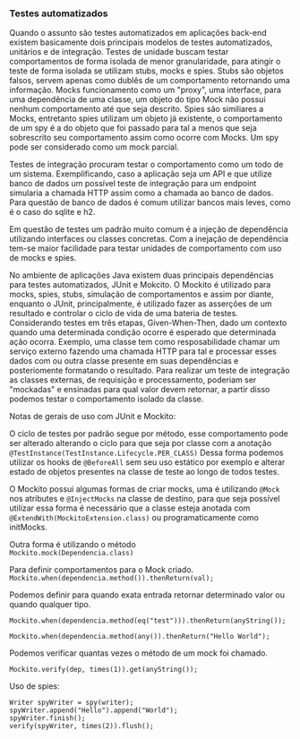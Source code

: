 ### Testes automatizados

Quando o assunto são testes automatizados em aplicações back-end existem basicamente dois principais modelos de testes automatizados, unitários e de integração. Testes de unidade buscam testar comportamentos de forma isolada de menor granularidade, para atingir o teste de forma isolada se utilizam stubs, mocks e spies. Stubs são objetos falsos, servem apenas como dublês de um comportamento retornando uma informação. Mocks funcionamento como um "proxy", uma interface, para uma dependência de uma classe, um objeto do tipo Mock não possui nenhum comportamento até que seja descrito. Spies são similiares a Mocks, entretanto spies utilizam um objeto já existente, o comportamento de um spy é a do objeto que foi passado para tal a menos que seja sobrescrito seu comportamento assim como ocorre com Mocks. Um spy pode ser considerado como um mock parcial. 

Testes de integração procuram testar o comportamento como um todo de um sistema. Exemplificando, caso a aplicação seja um API e que utilize banco de dados um possível teste de integração para um endpoint simularia a chamada HTTP assim como a chamada ao banco de dados. Para questão de banco de dados é comum utilizar bancos mais leves, como é o caso do sqlite e h2. 

Em questão de testes um padrão muito comum é a injeção de dependência utilizando interfaces ou classes concretas. Com a inejação de dependência tem-se maior facilidade para testar unidades de comportamento com uso de mocks e spies. 

No ambiente de aplicações Java existem duas principais dependências para testes automatizados, JUnit e Mokcito. O Mockito é utilizado para mocks, spies, stubs, simulação de comportamentos e assim por diante, enquanto o JUnit, principalmente, é utilizado fazer as asserções de um resultado e controlar o ciclo de vida de uma bateria de testes. Considerando testes em três etapas, Given-When-Then, dado um contexto quando uma determinada condição ocorre é esperado que determinada ação ocorra. Exemplo, uma classe tem como resposabilidade chamar um serviço externo fazendo uma chamada HTTP para tal e processar esses dados com ou outra classe presente em suas dependências e posteriomente formatando o resultado. Para realizar um teste de integração as classes externas, de requisição e processamento, poderiam ser "mockadas" e ensinadas para qual valor devem retornar, a partir disso podemos testar o comportamento isolado da classe. 

Notas de gerais de uso com JUnit e Mockito: 

O ciclo de testes por padrão segue por método, esse comportamento pode ser alterado alterando o ciclo para que seja por classe com a anotação
``@TestInstance(TestInstance.Lifecycle.PER_CLASS)``
Dessa forma podemos utilizar os hooks de ``@BeforeAll`` sem seu uso estático por exemplo e alterar estado de objetos presentes na classe de teste ao longo de todos testes. 

O Mockito possui algumas formas de criar mocks, uma é utilizando ``@Mock`` nos atributes e ``@InjectMocks`` na classe de destino, para que seja possível utilizar essa forma é necessário que a classe esteja anotada com ``@ExtendWith(MockitoExtension.class)`` ou programaticamente como initMocks. 

Outra forma é utilizando o método <br>
``Mockito.mock(Dependencia.class)``

Para definir comportamentos para o Mock criado. <br>
``Mockito.when(dependencia.method()).thenReturn(val);``

Podemos definir para quando exata entrada retornar determinado valor ou quando qualquer tipo. 

``Mockito.when(dependencia.method(eq("test"))).thenReturn(anyString());``

``Mockito.when(dependencia.method(any()).thenReturn("Hello World");``

Podemos verificar quantas vezes o método de um mock foi chamado.

``Mockito.verify(dep, times(1)).get(anyString());``

Uso de spies: 
<pre><code>Writer spyWriter = spy(writer);
spyWriter.append("Hello").append("World");
spyWriter.finish();
verify(spyWriter, times(2)).flush();</code></pre>



